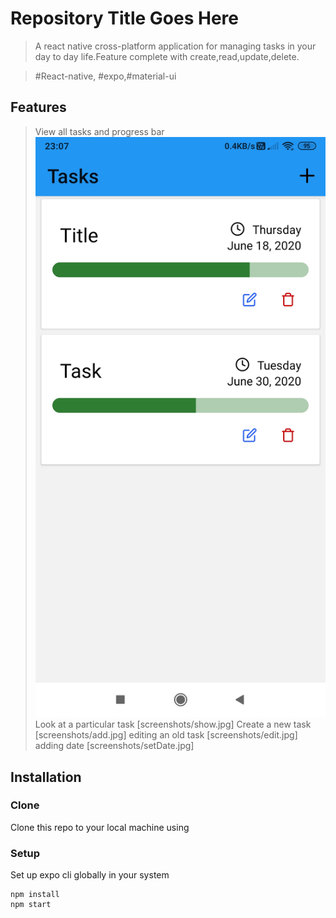 # Repository Title Goes Here

> A react native cross-platform application for managing tasks in your day to day life.Feature complete with create,read,update,delete.

> #React-native, #expo,#material-ui

## Features

> View all tasks and progress bar
![Alt text](/screenshots/index.jpg?raw=true "Index")
> Look at a particular task
[screenshots/show.jpg]
> Create a new task
[screenshots/add.jpg]
> editing an old task
[screenshots/edit.jpg]
> adding date
[screenshots/setDate.jpg]


## Installation

### Clone

Clone this repo to your local machine using

### Setup

Set up expo cli globally in your system
```
npm install
npm start
```

